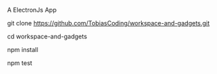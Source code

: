A ElectronJs App

git clone https://github.com/TobiasCoding/workspace-and-gadgets.git

cd workspace-and-gadgets

npm install

npm test
